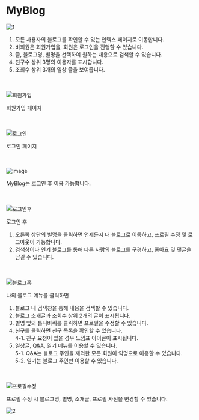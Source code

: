 # MyBlog

![1](https://github.com/user-attachments/assets/35169cdf-cb70-4048-915c-0e32a1079550)
1. 모든 사용자의 블로그를 확인할 수 있는 인덱스 페이지로 이동합니다.
2. 비회원은 회원가입을, 회원은 로그인을 진행할 수 있습니다.
3. 글, 블로그명, 별명을 선택하여 원하는 내용으로 검색할 수 있습니다.
4. 친구수 상위 3명의 이용자를 표시합니다.
5. 조회수 상위 3개의 일상 글을 보여줍니다.

<br><br>
![회원가입](https://github.com/user-attachments/assets/25116962-b971-4d68-b8d5-6ad2127bca5c)

회원가입 페이지

<br><br>
![로그인](https://github.com/user-attachments/assets/a8d2635e-31d7-47e9-9d00-2c74850508ec)

로그인 페이지

<br><br>
![image](https://github.com/user-attachments/assets/ce28c8d1-5f2b-44ac-8929-3e870842176a)

MyBlog는 로그인 후 이용 가능합니다.

<br><br>
![로그인후](https://github.com/user-attachments/assets/0f9125e5-d465-4d56-887d-27c0392591cb)

로그인 후 
1. 오른쪽 상단의 별명을 클릭하면 언제든지 내 블로그로 이동하고, 프로필 수정 및 로그아웃이 가능합니다.
2. 검색창이나 인기 블로그를 통해 다른 사람의 블로그를 구경하고, 좋아요 및 댓글을 남길 수 있습니다.

<br><br>
![블로그홈](https://github.com/user-attachments/assets/33b8cf7e-c60a-41a9-8c53-4080e03b6ce2)

나의 블로그 메뉴를 클릭하면

1. 블로그 내 검색창을 통해 내용을 검색할 수 있습니다.
2. 블로그 소개글과 조회수 상위 2개의 글이 표시됩니다.
3. 별명 옆의 톱니바퀴를 클릭하면 프로필을 수정할 수 있습니다.
4. 친구를 클릭하면 친구 목록을 확인할 수 있습니다.<br>
 4-1. 친구 요청이 있을 경우 느낌표 아이콘이 표시됩니다.
5. 일상글, Q&A, 일기 메뉴를 이용할 수 있습니다.<br>
 5-1. Q&A는 블로그 주인을 제외한 모든 회원이 익명으로 이용할 수 있습니다.<br>
 5-2. 일기는 블로그 주인만 이용할 수 있습니다.<br>
   
<br><br>
![프로필수정](https://github.com/user-attachments/assets/86f7dd9b-9bf4-4398-8920-48fa24df8ff2)

프로필 수정 시 블로그명, 별명, 소개글, 프로필 사진을 변경할 수 있습니다.




![2](https://github.com/user-attachments/assets/e74a623d-587a-475f-b88b-e5ee8f7985f9)


